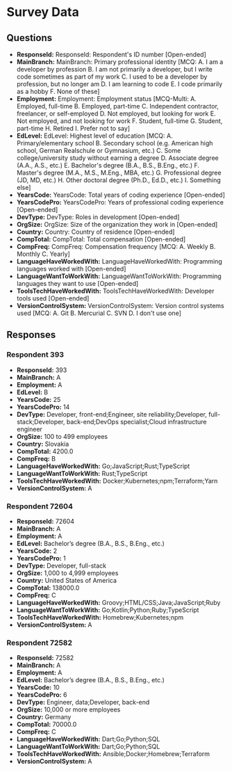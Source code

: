 # Survey Data

## Questions

- **ResponseId:** ResponseId: Respondent's ID number [Open-ended]
- **MainBranch:** MainBranch: Primary professional identity [MCQ: A. I am a developer by profession B. I am not primarily a developer, but I write code sometimes as part of my work C. I used to be a developer by profession, but no longer am D. I am learning to code E. I code primarily as a hobby F. None of these]
- **Employment:** Employment: Employment status [MCQ-Multi: A. Employed, full-time B. Employed, part-time C. Independent contractor, freelancer, or self-employed D. Not employed, but looking for work E. Not employed, and not looking for work F. Student, full-time G. Student, part-time H. Retired I. Prefer not to say]
- **EdLevel:** EdLevel: Highest level of education [MCQ: A. Primary/elementary school B. Secondary school (e.g. American high school, German Realschule or Gymnasium, etc.) C. Some college/university study without earning a degree D. Associate degree (A.A., A.S., etc.) E. Bachelor's degree (B.A., B.S., B.Eng., etc.) F. Master's degree (M.A., M.S., M.Eng., MBA, etc.) G. Professional degree (JD, MD, etc.) H. Other doctoral degree (Ph.D., Ed.D., etc.) I. Something else]
- **YearsCode:** YearsCode: Total years of coding experience [Open-ended]
- **YearsCodePro:** YearsCodePro: Years of professional coding experience [Open-ended]
- **DevType:** DevType: Roles in development [Open-ended]
- **OrgSize:** OrgSize: Size of the organization they work in [Open-ended]
- **Country:** Country: Country of residence [Open-ended]
- **CompTotal:** CompTotal: Total compensation [Open-ended]
- **CompFreq:** CompFreq: Compensation frequency [MCQ: A. Weekly B. Monthly C. Yearly]
- **LanguageHaveWorkedWith:** LanguageHaveWorkedWith: Programming languages worked with [Open-ended]
- **LanguageWantToWorkWith:** LanguageWantToWorkWith: Programming languages they want to use [Open-ended]
- **ToolsTechHaveWorkedWith:** ToolsTechHaveWorkedWith: Developer tools used [Open-ended]
- **VersionControlSystem:** VersionControlSystem: Version control systems used [MCQ: A. Git B. Mercurial C. SVN D. I don't use one]

## Responses

### Respondent 393

- **ResponseId:** 393
- **MainBranch:** A
- **Employment:** A
- **EdLevel:** B
- **YearsCode:** 25
- **YearsCodePro:** 14
- **DevType:** Developer, front-end;Engineer, site reliability;Developer, full-stack;Developer, back-end;DevOps specialist;Cloud infrastructure engineer
- **OrgSize:** 100 to 499 employees
- **Country:** Slovakia
- **CompTotal:** 4200.0
- **CompFreq:** B
- **LanguageHaveWorkedWith:** Go;JavaScript;Rust;TypeScript
- **LanguageWantToWorkWith:** Rust;TypeScript
- **ToolsTechHaveWorkedWith:** Docker;Kubernetes;npm;Terraform;Yarn
- **VersionControlSystem:** A

### Respondent 72604

- **ResponseId:** 72604
- **MainBranch:** A
- **Employment:** A
- **EdLevel:** Bachelor’s degree (B.A., B.S., B.Eng., etc.)
- **YearsCode:** 2
- **YearsCodePro:** 1
- **DevType:** Developer, full-stack
- **OrgSize:** 1,000 to 4,999 employees
- **Country:** United States of America
- **CompTotal:** 138000.0
- **CompFreq:** C
- **LanguageHaveWorkedWith:** Groovy;HTML/CSS;Java;JavaScript;Ruby
- **LanguageWantToWorkWith:** Go;Kotlin;Python;Ruby;TypeScript
- **ToolsTechHaveWorkedWith:** Homebrew;Kubernetes;npm
- **VersionControlSystem:** A

### Respondent 72582

- **ResponseId:** 72582
- **MainBranch:** A
- **Employment:** A
- **EdLevel:** Bachelor’s degree (B.A., B.S., B.Eng., etc.)
- **YearsCode:** 10
- **YearsCodePro:** 6
- **DevType:** Engineer, data;Developer, back-end
- **OrgSize:** 10,000 or more employees
- **Country:** Germany
- **CompTotal:** 70000.0
- **CompFreq:** C
- **LanguageHaveWorkedWith:** Dart;Go;Python;SQL
- **LanguageWantToWorkWith:** Dart;Go;Python;SQL
- **ToolsTechHaveWorkedWith:** Ansible;Docker;Homebrew;Terraform
- **VersionControlSystem:** A
